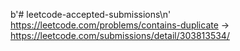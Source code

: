 b'# leetcode-accepted-submissions\n'
https://leetcode.com/problems/contains-duplicate -> https://leetcode.com/submissions/detail/303813534/